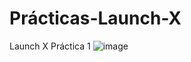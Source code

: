 # Prácticas-Launch-X

Launch X 
Práctica 1
![image](https://user-images.githubusercontent.com/96457266/194163569-73088051-cc99-4f9c-a2ae-f489e710ea37.png)
